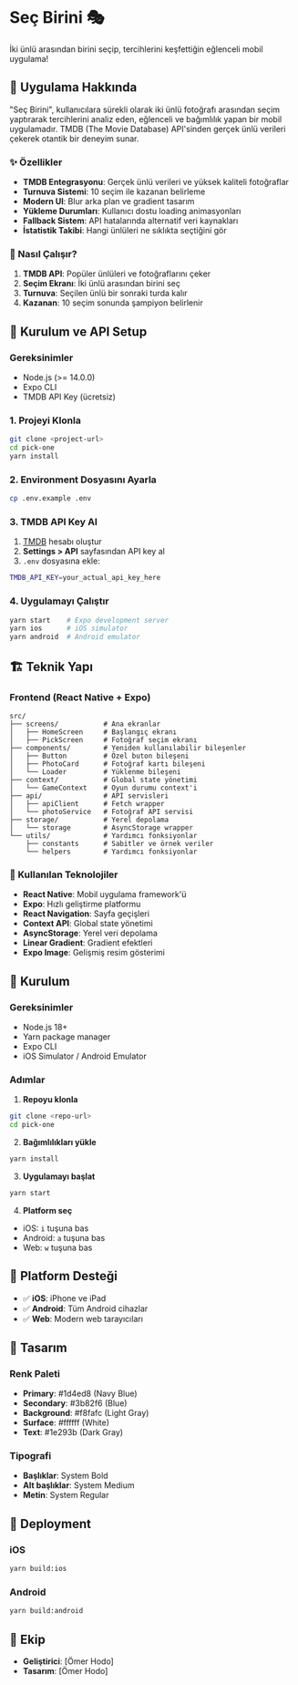 # Seç Birini 🎭

İki ünlü arasından birini seçip, tercihlerini keşfettiğin eğlenceli mobil uygulama!

## 📱 Uygulama Hakkında

"Seç Birini", kullanıcılara sürekli olarak iki ünlü fotoğrafı arasından seçim yaptırarak tercihlerini analiz eden, eğlenceli ve bağımlılık yapan bir mobil uygulamadır. TMDB (The Movie Database) API'sinden gerçek ünlü verileri çekerek otantik bir deneyim sunar.

### ✨ Özellikler

- **TMDB Entegrasyonu**: Gerçek ünlü verileri ve yüksek kaliteli fotoğraflar
- **Turnuva Sistemi**: 10 seçim ile kazanan belirleme
- **Modern UI**: Blur arka plan ve gradient tasarım
- **Yükleme Durumları**: Kullanıcı dostu loading animasyonları
- **Fallback Sistem**: API hatalarında alternatif veri kaynakları
- **İstatistik Takibi**: Hangi ünlüleri ne sıklıkta seçtiğini gör

### 🎯 Nasıl Çalışır?

1. **TMDB API**: Popüler ünlüleri ve fotoğraflarını çeker
2. **Seçim Ekranı**: İki ünlü arasından birini seç
3. **Turnuva**: Seçilen ünlü bir sonraki turda kalır
4. **Kazanan**: 10 seçim sonunda şampiyon belirlenir

## 🔑 Kurulum ve API Setup

### Gereksinimler
- Node.js (>= 14.0.0)
- Expo CLI
- TMDB API Key (ücretsiz)

### 1. Projeyi Klonla
```bash
git clone <project-url>
cd pick-one
yarn install
```

### 2. Environment Dosyasını Ayarla
```bash
cp .env.example .env
```

### 3. TMDB API Key Al
1. [TMDB](https://www.themoviedb.org/) hesabı oluştur
2. **Settings > API** sayfasından API key al
3. `.env` dosyasına ekle:
```bash
TMDB_API_KEY=your_actual_api_key_here
```

### 4. Uygulamayı Çalıştır
```bash
yarn start    # Expo development server
yarn ios      # iOS simulator
yarn android  # Android emulator
```

## 🏗️ Teknik Yapı

### Frontend (React Native + Expo)
```
src/
├── screens/           # Ana ekranlar
│   ├── HomeScreen     # Başlangıç ekranı
│   ├── PickScreen     # Fotoğraf seçim ekranı
├── components/        # Yeniden kullanılabilir bileşenler
│   ├── Button         # Özel buton bileşeni
│   ├── PhotoCard      # Fotoğraf kartı bileşeni
│   └── Loader         # Yüklenme bileşeni
├── context/           # Global state yönetimi
│   └── GameContext    # Oyun durumu context'i
├── api/               # API servisleri
│   ├── apiClient      # Fetch wrapper
│   └── photoService   # Fotoğraf API servisi
├── storage/           # Yerel depolama
│   └── storage        # AsyncStorage wrapper
└── utils/             # Yardımcı fonksiyonlar
    ├── constants      # Sabitler ve örnek veriler
    └── helpers        # Yardımcı fonksiyonlar
```

### 🔧 Kullanılan Teknolojiler

- **React Native**: Mobil uygulama framework'ü
- **Expo**: Hızlı geliştirme platformu
- **React Navigation**: Sayfa geçişleri
- **Context API**: Global state yönetimi
- **AsyncStorage**: Yerel veri depolama
- **Linear Gradient**: Gradient efektleri
- **Expo Image**: Gelişmiş resim gösterimi

## 🚀 Kurulum

### Gereksinimler
- Node.js 18+
- Yarn package manager
- Expo CLI
- iOS Simulator / Android Emulator

### Adımlar

1. **Repoyu klonla**
```bash
git clone <repo-url>
cd pick-one
```

2. **Bağımlılıkları yükle**
```bash
yarn install
```

3. **Uygulamayı başlat**
```bash
yarn start
```

4. **Platform seç**
- iOS: `i` tuşuna bas
- Android: `a` tuşuna bas
- Web: `w` tuşuna bas

## 📱 Platform Desteği

- ✅ **iOS**: iPhone ve iPad
- ✅ **Android**: Tüm Android cihazlar
- ✅ **Web**: Modern web tarayıcıları

## 🎨 Tasarım

### Renk Paleti
- **Primary**: #1d4ed8 (Navy Blue)
- **Secondary**: #3b82f6 (Blue)
- **Background**: #f8fafc (Light Gray)
- **Surface**: #ffffff (White)
- **Text**: #1e293b (Dark Gray)

### Tipografi
- **Başlıklar**: System Bold
- **Alt başlıklar**: System Medium
- **Metin**: System Regular

## 🚀 Deployment

### iOS
```bash
yarn build:ios
```

### Android
```bash
yarn build:android
```

## 👥 Ekip

- **Geliştirici**: [Ömer Hodo]
- **Tasarım**: [Ömer Hodo]
